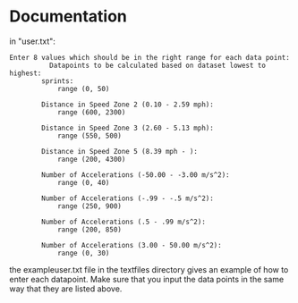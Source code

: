 Documentation
=============

in "user.txt":

	Enter 8 values which should be in the right range for each data point:
              Datapoints to be calculated based on dataset lowest to highest:
			sprints:
				range (0, 50)
			
			Distance in Speed Zone 2 (0.10 - 2.59 mph):
				range (600, 2300)
			
			Distance in Speed Zone 3 (2.60 - 5.13 mph):
				range (550, 500)
			
			Distance in Speed Zone 5 (8.39 mph - ):
				range (200, 4300)
			
			Number of Accelerations (-50.00 - -3.00 m/s^2):
				range (0, 40)
			
			Number of Accelerations (-.99 - -.5 m/s^2):
				range (250, 900)
			
			Number of Accelerations (.5 - .99 m/s^2):
				range (200, 850)
			
			Number of Accelerations (3.00 - 50.00 m/s^2):
				range (0, 30)

the exampleuser.txt file in the textfiles directory gives an example of how to enter each datapoint. Make sure that you input the data points in the same way that they are listed above.

